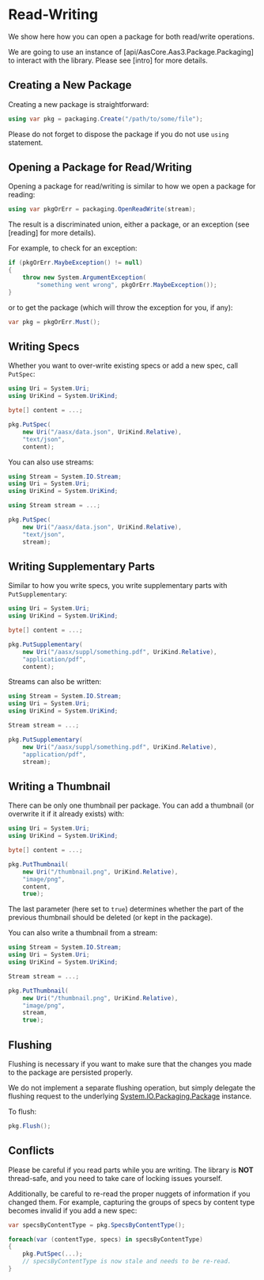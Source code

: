 # Read-Writing

We show here how you can open a package for both read/write operations.

We are going to use an instance of [api/AasCore.Aas3.Package.Packaging] to interact with the library.
Please see [intro] for more details.

## Creating a New Package

Creating a new package is straightforward:

```csharp
using var pkg = packaging.Create("/path/to/some/file");
```

Please do not forget to dispose the package if you do not use `using` statement. 

## Opening a Package for Read/Writing

Opening a package for read/writing is similar to how we open a package for reading:

```csharp
using var pkgOrErr = packaging.OpenReadWrite(stream);
```

The result is a discriminated union, either a package, or an exception (see [reading] for more details).

For example, to check for an exception:

```csharp
if (pkgOrErr.MaybeException() != null)
{
    throw new System.ArgumentException(
        "something went wrong", pkgOrErr.MaybeException());
}
```

or to get the package (which will throw the exception for you, if any):

```csharp
var pkg = pkgOrErr.Must();
```

## Writing Specs

Whether you want to over-write existing specs or add a new spec, call `PutSpec`:

```csharp
using Uri = System.Uri;
using UriKind = System.UriKind;

byte[] content = ...;

pkg.PutSpec(
    new Uri("/aasx/data.json", UriKind.Relative),
    "text/json",
    content);
```

You can also use streams:

```csharp
using Stream = System.IO.Stream;
using Uri = System.Uri;
using UriKind = System.UriKind;

using Stream stream = ...;

pkg.PutSpec(
    new Uri("/aasx/data.json", UriKind.Relative),
    "text/json",
    stream);
```

## Writing Supplementary Parts

Similar to how you write specs, you write supplementary parts with `PutSupplementary`:

```csharp
using Uri = System.Uri;
using UriKind = System.UriKind;

byte[] content = ...;

pkg.PutSupplementary(
    new Uri("/aasx/suppl/something.pdf", UriKind.Relative),
    "application/pdf",
    content);
```

Streams can also be written:

```csharp
using Stream = System.IO.Stream;
using Uri = System.Uri;
using UriKind = System.UriKind;

Stream stream = ...;

pkg.PutSupplementary(
    new Uri("/aasx/suppl/something.pdf", UriKind.Relative),
    "application/pdf",
    stream);
```

## Writing a Thumbnail

There can be only one thumbnail per package.
You can add a thumbnail (or overwrite it if it already exists) with:

```csharp
using Uri = System.Uri;
using UriKind = System.UriKind;

byte[] content = ...;

pkg.PutThumbnail(
    new Uri("/thumbnail.png", UriKind.Relative),
    "image/png",
    content,
    true);
```

The last parameter (here set to `true`) determines whether the part of the previous thumbnail should be deleted (or kept in the package).

You can also write a thumbnail from a stream:

```csharp
using Stream = System.IO.Stream;
using Uri = System.Uri;
using UriKind = System.UriKind;

Stream stream = ...;

pkg.PutThumbnail(
    new Uri("/thumbnail.png", UriKind.Relative),
    "image/png",
    stream,
    true);
```

## Flushing

Flushing is necessary if you want to make sure that the changes you made to the package are persisted properly.

We do not implement a separate flushing operation, but simply delegate the flushing request to the underlying [System.IO.Packaging.Package] instance.

[System.IO.Packaging.Package]: https://docs.microsoft.com/en-us/dotnet/api/system.io.packaging.package

To flush:

```csharp
pkg.Flush();
```

## Conflicts

Please be careful if you read parts while you are writing.
The library is **NOT** thread-safe, and you need to take care of locking issues yourself.

Additionally, be careful to re-read the proper nuggets of information if you changed them.
For example, capturing the groups of specs by content type becomes invalid if you add a new spec:

```csharp
var specsByContentType = pkg.SpecsByContentType();

foreach(var (contentType, specs) in specsByContentType)
{
    pkg.PutSpec(...);
    // specsByContentType is now stale and needs to be re-read.
}
```
